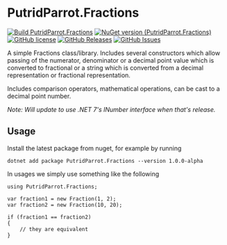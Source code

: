 # PutridParrot.Fractions

[![Build PutridParrot.Fractions](https://github.com/putridparrot/PutridParrot.Fractions/actions/workflows/build.yml/badge.svg)](https://github.com/putridparrot/PutridParrot.Fractions/actions/workflows/build.yml)
[![NuGet version (PutridParrot.Fractions)](https://img.shields.io/nuget/v/PutridParrot.Fractions.svg?style=flat-square)](https://www.nuget.org/packages/PutridParrot.Fractions/)
[![GitHub license](https://img.shields.io/badge/license-MIT-blue.svg)](https://github.com/putridparrot/PutridParrot.Fractions/blob/master/LICENSE.md)
[![GitHub Releases](https://img.shields.io/github/release/putridparrot/PutridParrot.Fractions.svg)](https://github.com/putridparrot/PutridParrot.Fractions/releases)
[![GitHub Issues](https://img.shields.io/github/issues/putridparrot/PutridParrot.Fractions.svg)](https://github.com/putridparrot/PutridParrot.Fractions/issues)


A simple Fractions class/library. Includes several constructors which allow passing of the numerator, denominator or a decimal point value which is converted to fractional or a string which is converted from a decimal representation or fractional representation.

Includes comparison operators, mathematical operations, can be cast to a decimal point number.

_Note: Will update to use .NET 7's INumber interface when that's release._

## Usage

Install the latest package from nuget, for example by running 

```
dotnet add package PutridParrot.Fractions --version 1.0.0-alpha
```

In usages we simply use something like the following

```
using PutridParrot.Fractions;

var fraction1 = new Fraction(1, 2);
var fraction2 = new Fraction(10, 20);

if (fraction1 == fraction2)
{
    // they are equivalent
}
```

